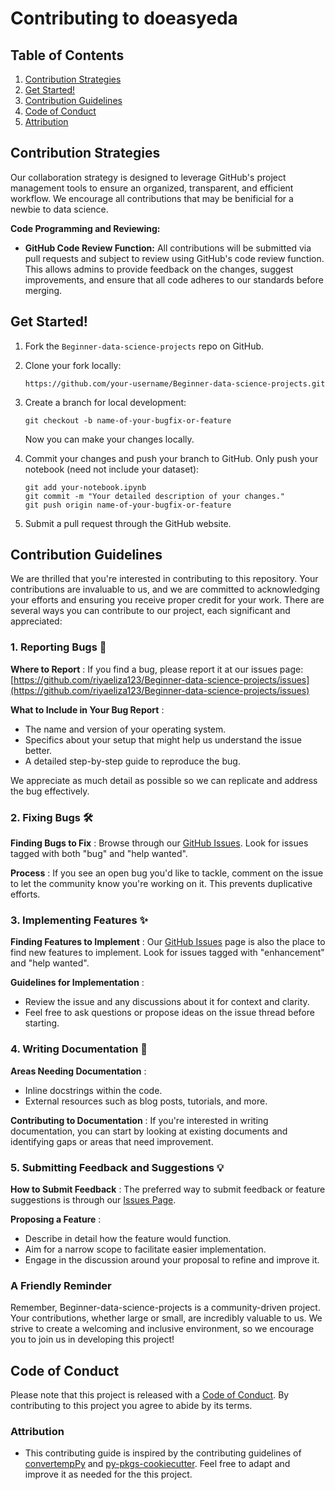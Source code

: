 # Contributing to doeasyeda

## Table of Contents

1. [Contribution Strategies](#Contribution-Strategies)
2. [Get Started!](#Get-Started!)
3. [Contribution Guidelines](#Contribution-Guidelines)
4. [Code of Conduct](#Code-of-Conduct-)
5. [Attribution](#Attribution)

## Contribution Strategies

Our collaboration strategy is designed to leverage GitHub's project management tools to ensure an organized, transparent, and efficient workflow. We encourage all contributions that may be benificial for a newbie to data science.

**Code Programming and Reviewing:**

* **GitHub Code Review Function:** All contributions will be submitted via pull requests and subject to review using GitHub's code review function. This allows admins to provide feedback on the changes, suggest improvements, and ensure that all code adheres to our standards before merging.

## Get Started!
1. Fork the `Beginner-data-science-projects` repo on GitHub.
2. Clone your fork locally:

   ```
   https://github.com/your-username/Beginner-data-science-projects.git
   ```
3. Create a branch for local development:

   ```
   git checkout -b name-of-your-bugfix-or-feature
   ```

   Now you can make your changes locally.
4. Commit your changes and push your branch to GitHub. Only push your notebook (need not include your dataset):

   ```
   git add your-notebook.ipynb
   git commit -m "Your detailed description of your changes."
   git push origin name-of-your-bugfix-or-feature
   ```
5. Submit a pull request through the GitHub website.

## Contribution Guidelines

We are thrilled that you're interested in contributing to this repository. Your contributions are invaluable to us, and we are committed to acknowledging your efforts and ensuring you receive proper credit for your work. There are several ways you can contribute to our project, each significant and appreciated:

### 1. Reporting Bugs 🐛

 **Where to Report** : If you find a bug, please report it at our issues page: [https://github.com/riyaeliza123/Beginner-data-science-projects/issues](https://github.com/riyaeliza123/Beginner-data-science-projects/issues)

 **What to Include in Your Bug Report** :

* The name and version of your operating system.
* Specifics about your setup that might help us understand the issue better.
* A detailed step-by-step guide to reproduce the bug.

We appreciate as much detail as possible so we can replicate and address the bug effectively.

### 2. Fixing Bugs 🛠️

 **Finding Bugs to Fix** : Browse through our [GitHub Issues](https://github.com/riyaeliza123/Beginner-data-science-projects/issues). Look for issues tagged with both "bug" and "help wanted".

 **Process** : If you see an open bug you'd like to tackle, comment on the issue to let the community know you're working on it. This prevents duplicative efforts.

### 3. Implementing Features ✨

 **Finding Features to Implement** : Our [GitHub Issues](https://github.com/riyaeliza123/Beginner-data-science-projects/issues) page is also the place to find new features to implement. Look for issues tagged with "enhancement" and "help wanted".

 **Guidelines for Implementation** :

* Review the issue and any discussions about it for context and clarity.
* Feel free to ask questions or propose ideas on the issue thread before starting.

### 4. Writing Documentation 📝

 **Areas Needing Documentation** :

* Inline docstrings within the code.
* External resources such as blog posts, tutorials, and more.

 **Contributing to Documentation** : If you're interested in writing documentation, you can start by looking at existing documents and identifying gaps or areas that need improvement.

### 5. Submitting Feedback and Suggestions 💡

 **How to Submit Feedback** : The preferred way to submit feedback or feature suggestions is through our [Issues Page](https://github.com/riyaeliza123/Beginner-data-science-projects/issues).

 **Proposing a Feature** :

* Describe in detail how the feature would function.
* Aim for a narrow scope to facilitate easier implementation.
* Engage in the discussion around your proposal to refine and improve it.

### A Friendly Reminder

Remember, Beginner-data-science-projects is a community-driven project. Your contributions, whether large or small, are incredibly valuable to us. We strive to create a welcoming and inclusive environment, so we encourage you to join us in developing this project!

## Code of Conduct

Please note that this project is released with a [Code of Conduct](https://github.com/riyaeliza123/Beginner-data-science-projects/blob/main/CONDUCT.md). By contributing to this project you agree to abide by its terms.

### Attribution

- This contributing guide is inspired by the contributing guidelines of [convertempPy](https://github.com/ttimbers/convertempPy/blob/master/CONTRIBUTING.md) and [py-pkgs-cookiecutter](https://github.com/py-pkgs/py-pkgs-cookiecutter/blob/main/CONTRIBUTING.md). Feel free to adapt and improve it as needed for the this project.
